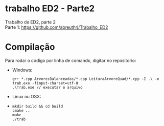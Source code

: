 # trabalho ED2 - Parte2
Trabalho de ED2, parte 2 \
Parte 1: https://github.com/abreuthrj/Trabalho_ED2

# Compilação

Para rodar o código por linha de comando, digitar no repositorio:
* Windows:
    ```
    g++ *.cpp ArvoresBalanceadas/*.cpp LeituraArvoreQuad/*.cpp -I .\ -o trab.exe -finput-charset=utf-8
   .\Trab.exe // executar o arquivo
   ```

* Linux ou OSX:
* ```
  mkdir build && cd build
  cmake ..
  make
  ./trab
  ```

